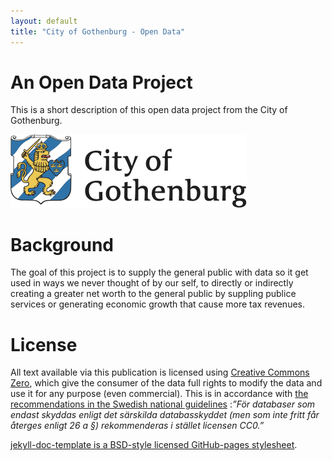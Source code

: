 ```yaml
---
layout: default
title: "City of Gothenburg - Open Data"
---
```


# An Open Data Project

This is a short description of this open data project from the City of Gothenburg.

<img src="images/city_of_gothenburg_wide.png" class="inline"/>

# Background

The goal of this project is to supply the general public with data so it get used in ways we never thought of by our self, 
to directly or indirectly creating a greater net worth to the general public by suppling publice services or generating
economic growth that cause more tax revenues.

# License

All text available via this publication is licensed using
[Creative Commons Zero](https://creativecommons.org/publicdomain/zero/1.0/), which give the consumer of the data full
rights to modify the data and use it for any purpose (even commercial). This is in accordance with
[the recommendations in the Swedish national guidelines](http://www.vidareutnyttjande.se/juridik-och-rekommendationer/tillgangligorande-pa-natet-huvudalternativet/vilka-informationsresurser-bor-finnas-tillgangliga/myndighetens-villkor-for-vidareutnyttjande-etc/)
:_”För databaser som endast skyddas enligt det särskilda databasskyddet (men som inte fritt får återges enligt 26 a §)
rekommenderas i stället licensen CC0.”_

[jekyll-doc-template is a BSD-style licensed GitHub-pages stylesheet](http://bruth.github.io/jekyll-docs-template/dev/license.html).
